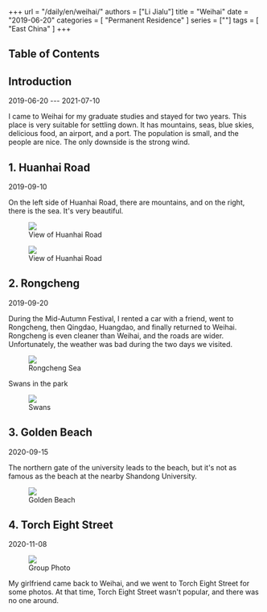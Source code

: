 +++
url = "/daily/en/weihai/"
authors = ["Li Jialu"]
title = "Weihai"
date = "2019-06-20"
categories = [
    "Permanent Residence"
]
series = [""]
tags = [
    "East China"
]
+++
<!DOCTYPE html>
<html lang="en">
<head>
    <meta charset="UTF-8">
    <meta name="viewport" content="width=device-width, initial-scale=1.0">
    <link rel="stylesheet" href="/assets/css/styles.css">
    <script src="/assets/js/toc.js"></script>    
</head>
<body>
    <article>
        <nav>
            <h2>Table of Contents</h2>
            <ul id="toc">
                <!-- Table of contents will be dynamically generated here -->
            </ul>
        </nav>
        <section>
            <h2>Introduction</h2>
            <p>2019-06-20 --- 2021-07-10</p>
            <p>         I came to Weihai for my graduate studies and stayed for two years. This place is very suitable for settling down. It has mountains, seas, blue skies, delicious food, an airport, and a port. The population is small, and the people are nice. The only downside is the strong wind.</p>
        </section>
        <section>
            <h2>1. Huanhai Road</h2>
            <p>2019-09-10 <i class="fas fa-sun"></i></p>
            <p class="text">On the left side of Huanhai Road, there are mountains, and on the right, there is the sea. It's very beautiful.</p>
            <div class="container">
                <figure class="image">
                    <a data-fancybox="gallery" href="/images/daily-travel/weihai1.jpg">
    <img src="/images/daily-travel/weihai1.jpg" loading="lazy">
</a>
                    <figcaption>View of Huanhai Road</figcaption>
                </figure>
            </div>
            <div class="container">
                <figure class="image">
                    <a data-fancybox="gallery" href="/images/daily-travel/weihai2.jpg">
    <img src="/images/daily-travel/weihai2.jpg" loading="lazy">
</a>
                    <figcaption>View of Huanhai Road</figcaption>
                </figure>
            </div>
        </section>
        <section>
            <h2>2. Rongcheng</h2>
            <p>2019-09-20 <i class="fas fa-cloud"></i></p>
            <p class="text">During the Mid-Autumn Festival, I rented a car with a friend, went to Rongcheng, then Qingdao, Huangdao, and finally returned to Weihai. Rongcheng is even cleaner than Weihai, and the roads are wider. Unfortunately, the weather was bad during the two days we visited.</p>
            <div class="container">
                <figure class="image">
                    <a data-fancybox="gallery" href="/images/daily-travel/weihai3.jpg">
    <img src="/images/daily-travel/weihai3.jpg" loading="lazy">
</a>
                    <figcaption>Rongcheng Sea</figcaption>
                </figure>
            </div>
            <div class="container">
                <p class="text">Swans in the park</p>
                <figure class="image">
                    <a data-fancybox="gallery" href="/images/daily-travel/weihai4.jpg">
    <img src="/images/daily-travel/weihai4.jpg" loading="lazy">
</a>
                    <figcaption>Swans</figcaption>
                </figure>
            </div>
        </section>
        <section>
            <h2>3. Golden Beach</h2>
            <p>2020-09-15 <i class="fas fa-sun"></i></p>
            <p class="text">The northern gate of the university leads to the beach, but it's not as famous as the beach at the nearby Shandong University.</p>
            <div class="container">
                <figure class="image">
                    <a data-fancybox="gallery" href="/images/daily-travel/weihai5.jpg">
    <img src="/images/daily-travel/weihai5.jpg" loading="lazy">
</a>
                    <figcaption>Golden Beach</figcaption>
                </figure>
            </div>
        </section>
        <section>
            <h2>4. Torch Eight Street</h2>
            <p>2020-11-08 <i class="fas fa-cloud"></i></p>
            <div class="container">
                <figure class="image">
                    <a data-fancybox="gallery" href="/images/daily-travel/weihai7.jpg">
    <img src="/images/daily-travel/weihai7.jpg" loading="lazy">
</a>
                    <figcaption>Group Photo</figcaption>
                </figure>
                <p class="text">My girlfriend came back to Weihai, and we went to Torch Eight Street for some photos. At that time, Torch Eight Street wasn't popular, and there was no one around.</p>
            </div>
        </section>
    </article>
</body>
</html>
